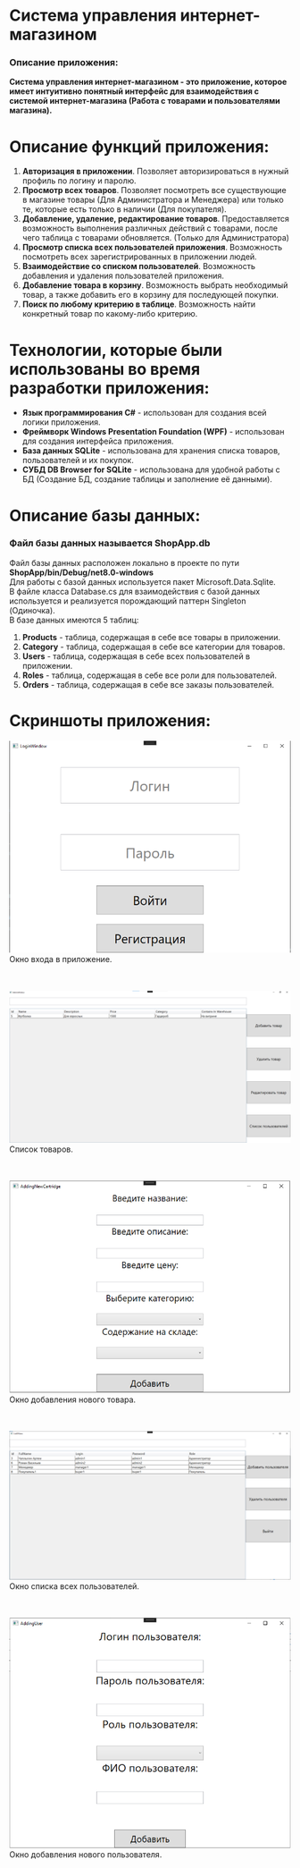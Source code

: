 # Система управления интернет-магазином
### Описание приложения:
**Система управления интернет-магазином - это приложение, которое имеет интуитивно понятный интерфейс для взаимодействия с системой интернет-магазина (Работа с товарами и пользователями магазина).**
 
# Описание функций приложения:
1. **Авторизация в приложении**.  Позволяет авторизироваться в нужный профиль по логину и паролю.
2. **Просмотр всех товаров**. Позволяет посмотреть все существующие в магазине товары (Для Администратора и Менеджера) или только те, которые есть только в наличии (Для покупателя).
3. **Добавление, удаление, редактирование товаров**. Предоставляется возможность выполнения различных действий с товарами, после чего таблица с товарами обновляется. (Только для Администратора)
4. **Просмотр списка всех пользователей приложения**. Возможность посмотреть всех зарегистрированных в приложении людей.
5. **Взаимодействие со списком пользователей**. Возможность добавления и удаления пользователей приложения.
6. **Добавление товара в корзину**. Возможность выбрать необходимый товар, а также добавить его в корзину для последующей покупки.
7. **Поиск по любому критерию в таблице**. Возможность найти конкретный товар по какому-либо критерию.

# Технологии, которые были использованы во время разработки приложения:
- **Язык программирования C#** - использован для создания всей логики приложения.
- **Фреймворк Windows Presentation Foundation (WPF)** - использован для создания интерфейса приложения.
- **База данных SQLite** - использована для хранения списка товаров, пользователей и их покупок.
- **СУБД DB Browser for SQLite** - использована для удобной работы с БД (Создание БД, создание таблицы и заполнение её данными).

# Описание базы данных:
### Файл базы данных называется ShopApp.db <br/>
Файл базы данных расположен локально в проекте по пути **ShopApp/bin/Debug/net8.0-windows** </br>
Для работы с базой данных используется пакет Microsoft.Data.Sqlite. <br/>
В файле класса Database.cs для взаимодействия с базой данных используется и реализуется порождающий паттерн Singleton (Одиночка). <br/>
В базе данных имеются 5 таблиц:
1. **Products** - таблица, содержащая в себе все товары в приложении.
2. **Category** - таблица, содержащая в себе все категории для товаров.
3. **Users** - таблица, содержащая в себе всех пользователей в приложении.
4. **Roles** - таблица, содержащая в себе все роли для пользователей.
5. **Orders** - таблица, содержащая в себе все заказы пользователей.

# Скриншоты приложения:
![Окно входа в приложение](https://github.com/Fealerok/ShopApp/blob/main/ScreensForRepository/1_LoginWindow.png)
</br>
Окно входа в приложение.
</br> </br> </br>

![Список товаров](https://github.com/Fealerok/ShopApp/blob/main/ScreensForRepository/2_AdminWindow(Products).png)
Список товаров.
</br> </br> </br>

![Окно добавления нового товара](https://github.com/Fealerok/ShopApp/blob/main/ScreensForRepository/3_AddingNewProduct.png)
<br/>Окно добавления нового товара.
</br> </br> </br>

![Окно списка всех пользователей](https://github.com/Fealerok/ShopApp/blob/main/ScreensForRepository/4_ListOfUsers.png)
<br/>Окно списка всех пользователей.
</br> </br> </br>

![Окно добавления нового пользователя](https://github.com/Fealerok/ShopApp/blob/main/ScreensForRepository/5_AddingNewUser.png)
Окно добавления нового пользователя.
</br> </br> </br>
